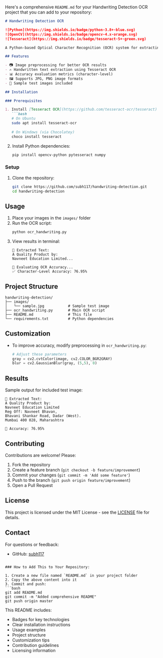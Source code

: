 Here's a comprehensive `README.md` for your Handwriting Detection OCR project that you can add to your repository:

```markdown
# Handwriting Detection OCR

![Python](https://img.shields.io/badge/python-3.8+-blue.svg)
![OpenCV](https://img.shields.io/badge/opencv-4.x-orange.svg)
![Tesseract](https://img.shields.io/badge/tesseract-5+-green.svg)

A Python-based Optical Character Recognition (OCR) system for extracting handwritten text from images with accuracy measurement.

## Features

- 📷 Image preprocessing for better OCR results
- ✍️ Handwritten text extraction using Tesseract OCR
- 📊 Accuracy evaluation metrics (character-level)
- 🖼️ Supports JPG, PNG image formats
- 📂 Sample test images included

## Installation

### Prerequisites

1. Install [Tesseract OCR](https://github.com/tesseract-ocr/tesseract)
   ```bash
   # On Ubuntu
   sudo apt install tesseract-ocr
   
   # On Windows (via Chocolatey)
   choco install tesseract
   ```

2. Install Python dependencies:
   ```bash
   pip install opencv-python pytesseract numpy
   ```

### Setup
1. Clone the repository:
   ```bash
   git clone https://github.com/subh117/handwriting-detection.git
   cd handwriting-detection
   ```

## Usage

1. Place your images in the `images/` folder
2. Run the OCR script:
   ```bash
   python ocr_handwriting.py
   ```
3. View results in terminal:
   ```
   📜 Extracted Text:
   A Quality Product by:
   Navneet Education Limited...
   
   📏 Evaluating OCR Accuracy...
   ✅ Character-Level Accuracy: 76.95%
   ```

## Project Structure

```
handwriting-detection/
├── images/
│   └── sample.jpg           # Sample test image
├── ocr_handwriting.py       # Main OCR script
├── README.md                # This file
└── requirements.txt         # Python dependencies
```

## Customization

- To improve accuracy, modify preprocessing in `ocr_handwriting.py`:
  ```python
  # Adjust these parameters
  gray = cv2.cvtColor(image, cv2.COLOR_BGR2GRAY)
  blur = cv2.GaussianBlur(gray, (5,5), 0)
  ```

## Results

Sample output for included test image:
```
📜 Extracted Text:
A Quality Product by:
Navneet Education Limited
Reg Off: Navneet Bhavan,
Bhavani Shankar Road, Dadar (West).
Mumbai 400 028, Maharashtra

📏 Accuracy: 76.95%
```

## Contributing

Contributions are welcome! Please:
1. Fork the repository
2. Create a feature branch (`git checkout -b feature/improvement`)
3. Commit your changes (`git commit -m 'Add some feature'`)
4. Push to the branch (`git push origin feature/improvement`)
5. Open a Pull Request

## License

This project is licensed under the MIT License - see the [LICENSE](LICENSE) file for details.

## Contact

For questions or feedback:
- GitHub: [subh117](https://github.com/subh117)
```

### How to Add This to Your Repository:

1. Create a new file named `README.md` in your project folder
2. Copy the above content into it
3. Commit and push:
```bash
git add README.md
git commit -m "Added comprehensive README"
git push origin master
```

This README includes:
- Badges for key technologies
- Clear installation instructions
- Usage examples
- Project structure
- Customization tips
- Contribution guidelines
- Licensing information

